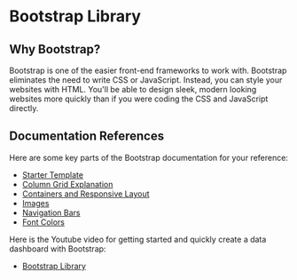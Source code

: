# Bootstrap Library
## Why Bootstrap?
Bootstrap is one of the easier front-end frameworks to work with. Bootstrap eliminates the need to write CSS or JavaScript. Instead, you can style your websites with HTML. You'll be able to design sleek, modern looking websites more quickly than if you were coding the CSS and JavaScript directly.

## Documentation References
Here are some key parts of the Bootstrap documentation for your reference:

+ [Starter Template](https://getbootstrap.com/docs/4.0/getting-started/introduction/#starter-template)
+ [Column Grid Explanation](https://getbootstrap.com/docs/4.0/layout/grid/)
+ [Containers and Responsive Layout](https://getbootstrap.com/docs/4.0/layout/overview/)
+ [Images](https://getbootstrap.com/docs/4.0/content/images/)
+ [Navigation Bars](https://getbootstrap.com/docs/4.0/components/navbar/)
+ [Font Colors](https://getbootstrap.com/docs/4.0/utilities/colors/)

Here is the Youtube video for getting started and quickly create a data dashboard with Bootstrap:
+ [Bootstrap Library](https://www.youtube.com/watch?v=KsrqjguHWUI&t=273s)